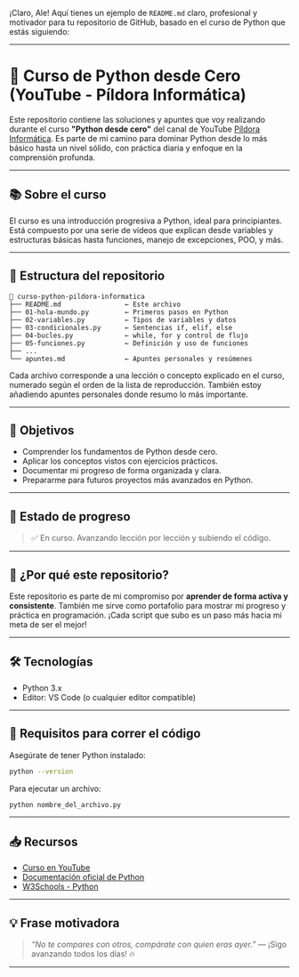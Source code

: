 ¡Claro, Ale! Aquí tienes un ejemplo de `README.md` claro, profesional y motivador para tu repositorio de GitHub, basado en el curso de Python que estás siguiendo:

---

# 📘 Curso de Python desde Cero (YouTube - Píldora Informática)

Este repositorio contiene las soluciones y apuntes que voy realizando durante el curso **"Python desde cero"** del canal de YouTube [Píldora Informática](https://www.youtube.com/watch?v=Kp4Mvapo5kc&list=PLNdFk2_brsRdgQXLIlKBXQDeRf3qvXVU_). Es parte de mi camino para dominar Python desde lo más básico hasta un nivel sólido, con práctica diaria y enfoque en la comprensión profunda.

---

## 📚 Sobre el curso

El curso es una introducción progresiva a Python, ideal para principiantes. Está compuesto por una serie de vídeos que explican desde variables y estructuras básicas hasta funciones, manejo de excepciones, POO, y más.

---

## 📂 Estructura del repositorio

```
📁 curso-python-pildora-informatica
├── README.md                ← Este archivo
├── 01-hola-mundo.py         ← Primeros pasos en Python
├── 02-variables.py          ← Tipos de variables y datos
├── 03-condicionales.py      ← Sentencias if, elif, else
├── 04-bucles.py             ← while, for y control de flujo
├── 05-funciones.py          ← Definición y uso de funciones
├── ...
└── apuntes.md               ← Apuntes personales y resúmenes
```

Cada archivo corresponde a una lección o concepto explicado en el curso, numerado según el orden de la lista de reproducción. También estoy añadiendo apuntes personales donde resumo lo más importante.

---

## 🎯 Objetivos

* Comprender los fundamentos de Python desde cero.
* Aplicar los conceptos vistos con ejercicios prácticos.
* Documentar mi progreso de forma organizada y clara.
* Prepararme para futuros proyectos más avanzados en Python.

---

## 🧠 Estado de progreso

> ✅ En curso. Avanzando lección por lección y subiendo el código.

---

## 🚀 ¿Por qué este repositorio?

Este repositorio es parte de mi compromiso por **aprender de forma activa y consistente**. También me sirve como portafolio para mostrar mi progreso y práctica en programación.
¡Cada script que subo es un paso más hacia mi meta de ser el mejor!

---

## 🛠️ Tecnologías

* Python 3.x
* Editor: VS Code (o cualquier editor compatible)

---

## 📌 Requisitos para correr el código

Asegúrate de tener Python instalado:

```bash
python --version
```

Para ejecutar un archivo:

```bash
python nombre_del_archivo.py
```

---

## 📥 Recursos

* [Curso en YouTube](https://www.youtube.com/watch?v=Kp4Mvapo5kc&list=PLNdFk2_brsRdgQXLIlKBXQDeRf3qvXVU_)
* [Documentación oficial de Python](https://docs.python.org/es/3/)
* [W3Schools - Python](https://www.w3schools.com/python/)

---

## 💡 Frase motivadora

> *“No te compares con otros, compárate con quien eras ayer.”*
> — ¡Sigo avanzando todos los días! 🔥

---


